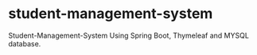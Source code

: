 # student-management-system
Student-Management-System Using Spring Boot, Thymeleaf and MYSQL database.
